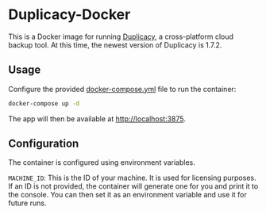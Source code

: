 # Duplicacy-Docker

This is a Docker image for running [Duplicacy](https://duplicacy.com/), a cross-platform cloud backup tool. At this time, the newest version of Duplicacy is 1.7.2.

## Usage
Configure the provided [docker-compose.yml](docker-compose.yml) file to run the container:

```bash
docker-compose up -d
```

The app will then be available at [http://localhost:3875](http://localhost:3875).

## Configuration
The container is configured using environment variables.

`MACHINE_ID`: This is the ID of your machine. It is used for licensing purposes. If an ID is not provided, the container will generate one for you and print it to the console. You can then set it as an environment variable and use it for future runs.
